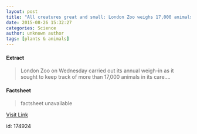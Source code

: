 ```yaml
---
layout: post
title: "All creatures great and small: London Zoo weighs 17,000 animals"
date: 2015-08-26 15:32:27
categories: Science
author: unknown author
tags: [plants & animals]
---
```



#### Extract
>London Zoo on Wednesday carried out its annual weigh-in as it sought to keep track of more than 17,000 animals in its care....

#### Factsheet
>factsheet unavailable

[Visit Link](http://phys.org/news/2015-08-creatures-great-small-london-zoo.html)

id:  174924


